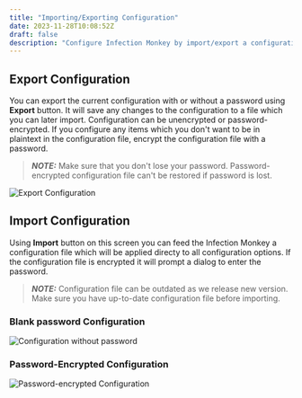 ```yaml
---
title: "Importing/Exporting Configuration"
date: 2023-11-28T10:08:52Z
draft: false
description: "Configure Infection Monkey by import/export a configuration file."
---
```


## Export Configuration

You can export the current configuration with or without a password using **Export** button. It will save any changes to the configuration to a file which you can later import.
Configuration can be unencrypted or password-encrypted. If you configure any items which you don't want to be in plaintext in the configuration file, encrypt the configuration file with a password.

> **_NOTE:_** Make sure that you don't lose your password. Password-encrypted configuration file can't be restored if password is lost.

![Export Configuration](/images/island/configuration_page/export_configuration.png "Export Configuration")


## Import Configuration

Using **Import** button on this screen you can feed the Infection Monkey a configuration file which will be applied directy to all configuration options. If the configuration file is encrypted it will prompt a dialog to enter the password.

> **_NOTE:_** Configuration file can be outdated as we release new version. Make sure you have up-to-date configuration file before importing.

### Blank password Configuration
![Configuration without password](/images/island/configuration_page/import_configuration.png "Configuration without password")

### Password-Encrypted Configuration
![Password-encrypted Configuration](/images/island/configuration_page/import_configuration_password.png "Password-encrypted Configuration")
